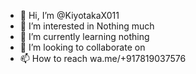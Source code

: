 - 👋 Hi, I’m @KiyotakaX011
- 👀 I’m interested in Nothing much
- 🌱 I’m currently learning nothing
- 💞️ I’m looking to collaborate on 
- 📫 How to reach wa.me/+917819037576

<!---
KiyotakaX011/KiyotakaX011 is a ✨ special ✨ repository because its `README.md` (this file) appears on your GitHub profile.
You can click the Preview link to take a look at your changes.
--->
